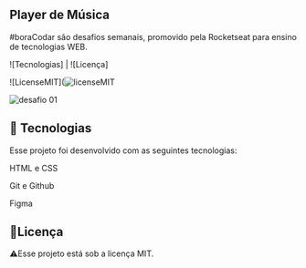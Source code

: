 Player de Música
----------------------------------------------------------------------------------------------------------------------------------------------------------------
#boraCodar são desafios semanais, promovido pela Rocketseat para ensino de tecnologias WEB.

![Tecnologias]   |   ![Licença]

![LicenseMIT](![licenseMIT](https://user-images.githubusercontent.com/124744877/232573480-7bad5699-8b5d-4cae-a86d-500fe759eb0d.svg)

![desafio 01](https://user-images.githubusercontent.com/124744877/231291921-6ea5e2b6-9f1d-4c22-88ac-d486c54de10a.jpg)

🚀 Tecnologias
----------------------------------------------------------------------------------------------------------------------------------------------------------------
Esse projeto foi desenvolvido com as seguintes tecnologias:

HTML e CSS

Git e Github

Figma

📝Licença
----------------------------------------------------------------------------------------------------------------------------------------------------------------
⚠️Esse projeto está sob a licença MIT.
